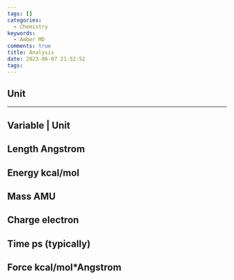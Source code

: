 ```yaml
---
tags: []
categories:
  - Chemistry
keywords:
  - Amber MD
comments: true
title: Analysis
date: 2023-06-07 21:52:52
tags:
---
```



## Unit

--------------------------
Variable | Unit
-------
Length Angstrom
-----------
Energy kcal/mol
-----------
Mass AMU
--------------
Charge electron
-------------
Time ps (typically)
---------
Force kcal/mol*Angstrom
-------------